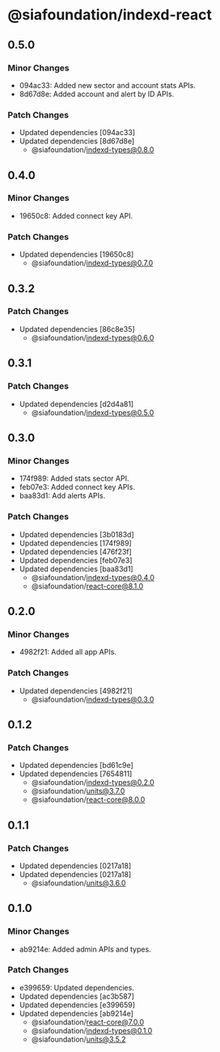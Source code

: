 # @siafoundation/indexd-react

## 0.5.0

### Minor Changes

- 094ac33: Added new sector and account stats APIs.
- 8d67d8e: Added account and alert by ID APIs.

### Patch Changes

- Updated dependencies [094ac33]
- Updated dependencies [8d67d8e]
  - @siafoundation/indexd-types@0.8.0

## 0.4.0

### Minor Changes

- 19650c8: Added connect key API.

### Patch Changes

- Updated dependencies [19650c8]
  - @siafoundation/indexd-types@0.7.0

## 0.3.2

### Patch Changes

- Updated dependencies [86c8e35]
  - @siafoundation/indexd-types@0.6.0

## 0.3.1

### Patch Changes

- Updated dependencies [d2d4a81]
  - @siafoundation/indexd-types@0.5.0

## 0.3.0

### Minor Changes

- 174f989: Added stats sector API.
- feb07e3: Added connect key APIs.
- baa83d1: Add alerts APIs.

### Patch Changes

- Updated dependencies [3b0183d]
- Updated dependencies [174f989]
- Updated dependencies [476f23f]
- Updated dependencies [feb07e3]
- Updated dependencies [baa83d1]
  - @siafoundation/indexd-types@0.4.0
  - @siafoundation/react-core@8.1.0

## 0.2.0

### Minor Changes

- 4982f21: Added all app APIs.

### Patch Changes

- Updated dependencies [4982f21]
  - @siafoundation/indexd-types@0.3.0

## 0.1.2

### Patch Changes

- Updated dependencies [bd61c9e]
- Updated dependencies [7654811]
  - @siafoundation/indexd-types@0.2.0
  - @siafoundation/units@3.7.0
  - @siafoundation/react-core@8.0.0

## 0.1.1

### Patch Changes

- Updated dependencies [0217a18]
- Updated dependencies [0217a18]
  - @siafoundation/units@3.6.0

## 0.1.0

### Minor Changes

- ab9214e: Added admin APIs and types.

### Patch Changes

- e399659: Updated dependencies.
- Updated dependencies [ac3b587]
- Updated dependencies [e399659]
- Updated dependencies [ab9214e]
  - @siafoundation/react-core@7.0.0
  - @siafoundation/indexd-types@0.1.0
  - @siafoundation/units@3.5.2
